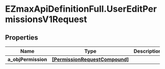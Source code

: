 # EZmaxApiDefinitionFull.UserEditPermissionsV1Request

## Properties

Name | Type | Description | Notes
------------ | ------------- | ------------- | -------------
**a_objPermission** | [**[PermissionRequestCompound]**](PermissionRequestCompound.md) |  | 


